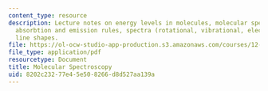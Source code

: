 ```yaml
---
content_type: resource
description: Lecture notes on energy levels in molecules, molecular spectroscopy,
  absorbtion and emission rules, spectra (rotational, vibrational, electronic), and
  line shapes.
file: https://ol-ocw-studio-app-production.s3.amazonaws.com/courses/12-815-atmospheric-radiation-fall-2008/8202c23277e45e508266d8d527aa139a_absorption.pdf
file_type: application/pdf
resourcetype: Document
title: Molecular Spectroscopy
uid: 8202c232-77e4-5e50-8266-d8d527aa139a
---
```

